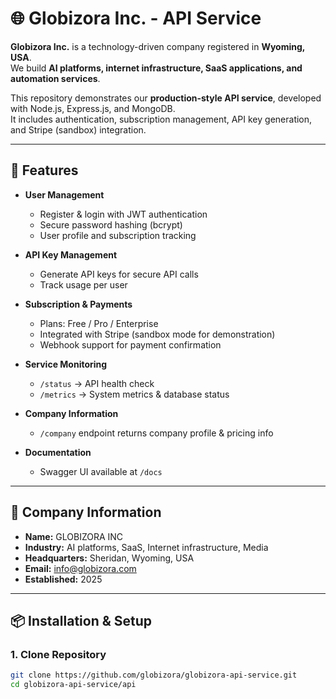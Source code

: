 # 🌐 Globizora Inc. - API Service

**Globizora Inc.** is a technology-driven company registered in **Wyoming, USA**.  
We build **AI platforms, internet infrastructure, SaaS applications, and automation services**.  

This repository demonstrates our **production-style API service**, developed with Node.js, Express.js, and MongoDB.  
It includes authentication, subscription management, API key generation, and Stripe (sandbox) integration.

---

## 🚀 Features

- **User Management**
  - Register & login with JWT authentication
  - Secure password hashing (bcrypt)
  - User profile and subscription tracking  

- **API Key Management**
  - Generate API keys for secure API calls
  - Track usage per user  

- **Subscription & Payments**
  - Plans: Free / Pro / Enterprise
  - Integrated with Stripe (sandbox mode for demonstration)
  - Webhook support for payment confirmation  

- **Service Monitoring**
  - `/status` → API health check  
  - `/metrics` → System metrics & database status  

- **Company Information**
  - `/company` endpoint returns company profile & pricing info  

- **Documentation**
  - Swagger UI available at `/docs`

---

## 🏢 Company Information

- **Name:** GLOBIZORA INC  
- **Industry:** AI platforms, SaaS, Internet infrastructure, Media  
- **Headquarters:** Sheridan, Wyoming, USA  
- **Email:** info@globizora.com  
- **Established:** 2025  

---

## 📦 Installation & Setup

### 1. Clone Repository
```bash
git clone https://github.com/globizora/globizora-api-service.git
cd globizora-api-service/api
